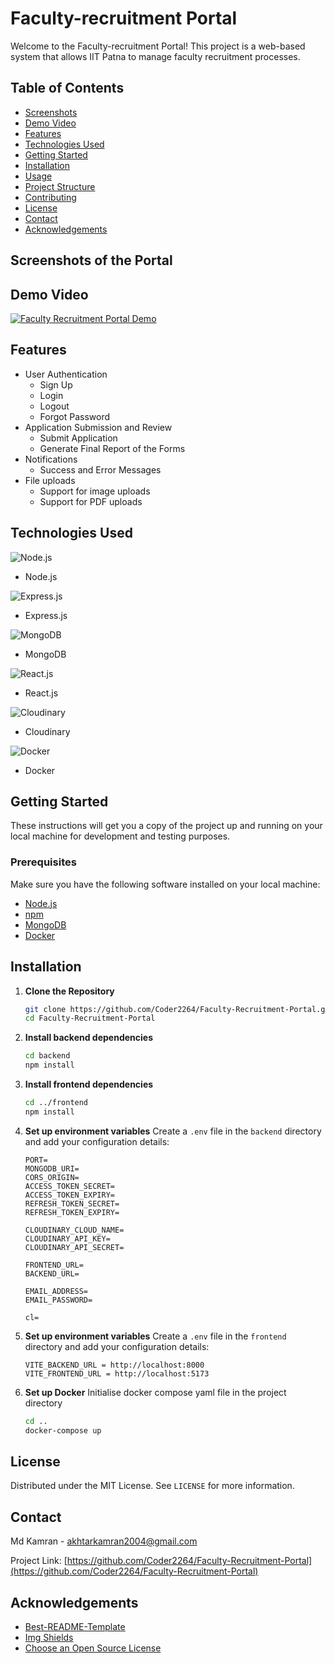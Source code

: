 # Faculty-recruitment Portal

Welcome to the Faculty-recruitment Portal! This project is a web-based system that allows IIT Patna to manage faculty recruitment processes.

## Table of Contents
- [Screenshots](#screenshots-of-the-portal)
- [Demo Video](#demo-video)
- [Features](#features)
- [Technologies Used](#technologies-used)
- [Getting Started](#getting-started)
- [Installation](#installation)
- [Usage](#usage)
- [Project Structure](#project-structure)
- [Contributing](#contributing)
- [License](#license)
- [Contact](#contact)
- [Acknowledgements](#acknowledgements)

## Screenshots of the Portal


## Demo Video

[![Faculty Recruitment Portal Demo](https://img.youtube.com/vi/cXFsxupyXEQ/maxresdefault.jpg)](https://youtu.be/cXFsxupyXEQ)

## Features
- User Authentication
  - Sign Up
  - Login
  - Logout
  - Forgot Password
- Application Submission and Review
  - Submit Application
  - Generate Final Report of the Forms
- Notifications
  - Success and Error Messages
- File uploads
  - Support for image uploads
  - Support for PDF uploads

## Technologies Used


![Node.js](https://nodejs.org/static/images/logo.svg)
- Node.js

![Express.js](https://expressjs.com/images/express-facebook-share.png)
- Express.js

![MongoDB](https://webassets.mongodb.com/_com_assets/cms/MongoDB_Logo_FullColorBlack_RGB-4td3yuxzjs.png)
- MongoDB

![React.js](https://upload.wikimedia.org/wikipedia/commons/thumb/a/a7/React-icon.svg/1200px-React-icon.svg.png)
- React.js

![Cloudinary](https://res.cloudinary.com/cloudinary/image/upload/new_cloudinary_logo_square.png)
- Cloudinary

![Docker](https://pbs.twimg.com/profile_images/1749553035133566976/hMA0FbDk_400x400.jpg)
- Docker

## Getting Started
These instructions will get you a copy of the project up and running on your local machine for development and testing purposes.

### Prerequisites

Make sure you have the following software installed on your local machine:
- [Node.js](https://nodejs.org/en/)
- [npm](https://www.npmjs.com/)
- [MongoDB](https://www.mongodb.com/)
- [Docker](https://www.docker.com/)

## Installation

1. **Clone the Repository**
    ```bash
    git clone https://github.com/Coder2264/Faculty-Recruitment-Portal.git
    cd Faculty-Recruitment-Portal
    ```
2. **Install backend dependencies**
    ```bash
    cd backend
    npm install
    ```

3. **Install frontend dependencies**
    ```bash
    cd ../frontend
    npm install
    ```
4. **Set up environment variables**
    Create a `.env` file in the `backend` directory and add your configuration details:
    ```env
    PORT=
    MONGODB_URI=
    CORS_ORIGIN=
    ACCESS_TOKEN_SECRET=
    ACCESS_TOKEN_EXPIRY=
    REFRESH_TOKEN_SECRET=
    REFRESH_TOKEN_EXPIRY=
    
    CLOUDINARY_CLOUD_NAME=
    CLOUDINARY_API_KEY=
    CLOUDINARY_API_SECRET=
    
    FRONTEND_URL=
    BACKEND_URL=
    
    EMAIL_ADDRESS=
    EMAIL_PASSWORD=
    
    cl=
    ```

5. **Set up environment variables**
    Create a `.env` file in the `frontend` directory and add your configuration details:
    ```env
    VITE_BACKEND_URL = http://localhost:8000
    VITE_FRONTEND_URL = http://localhost:5173
    ```
6. **Set up Docker**
    Initialise docker compose yaml file in the project directory
    ```bash
    cd ..
    docker-compose up
    ```



## License

Distributed under the MIT License. See `LICENSE` for more information.

## Contact
Md Kamran - akhtarkamran2004@gmail.com

Project Link: [https://github.com/Coder2264/Faculty-Recruitment-Portal](https://github.com/Coder2264/Faculty-Recruitment-Portal)


## Acknowledgements

* [Best-README-Template](https://github.com/othneildrew/Best-README-Template)
* [Img Shields](https://shields.io)
* [Choose an Open Source License](https://choosealicense.com)